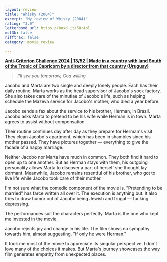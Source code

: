 ```yaml
---
layout: review
title: "Whisky (2004)"
excerpt: "My review of Whisky (2004)"
rating: "3.0"
letterboxd_url: https://boxd.it/68r4ol
mst3k: false
rifftrax: false
category: movie_review

---
```


<b><a href="https://boxd.it/qBmUY/detail" rel="nofollow">Anti-Criterion Challenge 2024 | 13/52 | Made in a country with land South of the Tropic of Capricorn by a director from that country (Uruguay)</a></b>

<blockquote><i>I'll see you tomorrow, God willing</i></blockquote>Jacobo and Marta are two single and deeply lonely people. Each has their daily routine. Marta works as the head supervisor of Jacobo's sock factory. She also takes care of the minutiae of Jacobo's life, such as helping schedule the Mazeva service for Jacobo's mother, who died a year before.

Jacobo sends a fax about the service to his brother, Herman, in Brazil. Jacobo asks Marta to pretend to be his wife while Herman is in town. Marta agrees to assist without compensation.

Their routine continues day after day as they prepare for Herman's visit. They clean Jacobo's apartment, which has been in shambles since his mother passed. They have pictures together — everything to give the facade of a happy marriage.

Neither Jacobo nor Marta have much in common. They both find it hard to open up to one another. But as Herman stays with them, his outgoing personality allows Marta to discover a part of herself she thought lay dormant. Meanwhile, Jacobo remains resentful of his brother, who got to live life while Jacobo took care of their mother.

I'm not sure what the comedic component of the movie is. "Pretending to be married" has farce written all over it. The execution is anything but. It also tries to draw humor out of Jacobo being Jewish and frugal — fucking depressing.

The performances suit the characters perfectly. Marta is the one who kept me invested in the movie.

Jacobo rejects joy and change in his life. The film shows no sympathy towards him, almost suggesting, "If only he were Herman."

It took me most of the movie to appreciate its singular perspective. I don't love many of the choices it makes. But Marta's journey showcases the way film generates empathy from unexpected places.